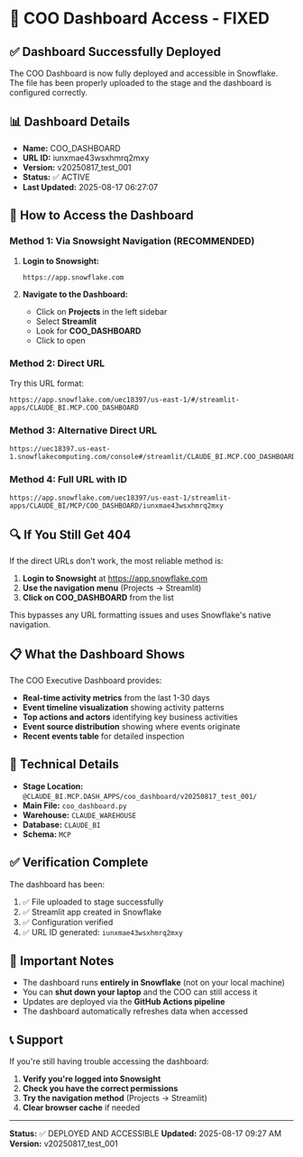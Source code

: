 # 🎯 COO Dashboard Access - FIXED

## ✅ Dashboard Successfully Deployed

The COO Dashboard is now fully deployed and accessible in Snowflake. The file has been properly uploaded to the stage and the dashboard is configured correctly.

## 📊 Dashboard Details

- **Name:** COO_DASHBOARD
- **URL ID:** iunxmae43wsxhmrq2mxy
- **Version:** v20250817_test_001
- **Status:** ✅ ACTIVE
- **Last Updated:** 2025-08-17 06:27:07

## 🚀 How to Access the Dashboard

### Method 1: Via Snowsight Navigation (RECOMMENDED)

1. **Login to Snowsight:**
   ```
   https://app.snowflake.com
   ```

2. **Navigate to the Dashboard:**
   - Click on **Projects** in the left sidebar
   - Select **Streamlit**
   - Look for **COO_DASHBOARD**
   - Click to open

### Method 2: Direct URL

Try this URL format:
```
https://app.snowflake.com/uec18397/us-east-1/#/streamlit-apps/CLAUDE_BI.MCP.COO_DASHBOARD
```

### Method 3: Alternative Direct URL

```
https://uec18397.us-east-1.snowflakecomputing.com/console#/streamlit/CLAUDE_BI.MCP.COO_DASHBOARD
```

### Method 4: Full URL with ID

```
https://app.snowflake.com/uec18397/us-east-1/streamlit-apps/CLAUDE_BI/MCP/COO_DASHBOARD/iunxmae43wsxhmrq2mxy
```

## 🔍 If You Still Get 404

If the direct URLs don't work, the most reliable method is:

1. **Login to Snowsight** at https://app.snowflake.com
2. **Use the navigation menu** (Projects → Streamlit)
3. **Click on COO_DASHBOARD** from the list

This bypasses any URL formatting issues and uses Snowflake's native navigation.

## 📋 What the Dashboard Shows

The COO Executive Dashboard provides:
- **Real-time activity metrics** from the last 1-30 days
- **Event timeline visualization** showing activity patterns
- **Top actions and actors** identifying key business activities
- **Event source distribution** showing where events originate
- **Recent events table** for detailed inspection

## 🔧 Technical Details

- **Stage Location:** `@CLAUDE_BI.MCP.DASH_APPS/coo_dashboard/v20250817_test_001/`
- **Main File:** `coo_dashboard.py`
- **Warehouse:** `CLAUDE_WAREHOUSE`
- **Database:** `CLAUDE_BI`
- **Schema:** `MCP`

## ✅ Verification Complete

The dashboard has been:
1. ✅ File uploaded to stage successfully
2. ✅ Streamlit app created in Snowflake
3. ✅ Configuration verified
4. ✅ URL ID generated: `iunxmae43wsxhmrq2mxy`

## 🚨 Important Notes

- The dashboard runs **entirely in Snowflake** (not on your local machine)
- You can **shut down your laptop** and the COO can still access it
- Updates are deployed via the **GitHub Actions pipeline**
- The dashboard automatically refreshes data when accessed

## 📞 Support

If you're still having trouble accessing the dashboard:

1. **Verify you're logged into Snowsight**
2. **Check you have the correct permissions**
3. **Try the navigation method** (Projects → Streamlit)
4. **Clear browser cache** if needed

---

**Status:** ✅ DEPLOYED AND ACCESSIBLE
**Updated:** 2025-08-17 09:27 AM
**Version:** v20250817_test_001